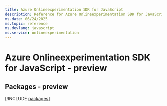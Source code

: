 ```yaml
---
title: Azure Onlineexperimentation SDK for JavaScript
description: Reference for Azure Onlineexperimentation SDK for JavaScript
ms.date: 06/24/2025
ms.topic: reference
ms.devlang: javascript
ms.service: onlineexperimentation
---
```

# Azure Onlineexperimentation SDK for JavaScript - preview
## Packages - preview
[!INCLUDE [packages](onlineexperimentation-index.md)]